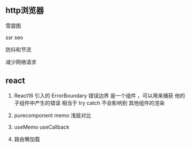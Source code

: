 ## http浏览器 
雪碧图 

ssr seo

防抖和节流 

减少网络请求 

## react
1. React16 引入的 ErrorBoundary 错误边界 
   是一个组件 ，可以用来捕获 他的 子组件中产生的错误 
   相当于 try catch
   不会影响到 其他组件的渲染 

2. purecomponent memo 浅层对比 

   

3. useMemo useCallback 

4. 路由懒加载 